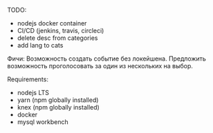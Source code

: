 TODO:
- nodejs docker container
- CI/CD (jenkins, travis, circleci)
- delete desc from categories
- add lang to cats

Фичи:
Возможность создать событие без локейшена.
Предложить возможность проголосовать за один из нескольких на выбор.

Requirements:
- nodejs LTS
- yarn (npm globally installed)
- knex (npm globally installed)
- docker
- mysql workbench
